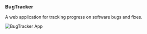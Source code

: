 ### BugTracker
A web application for tracking progress on software bugs and fixes.

![BugTracker App](../Content/img/bugscreenshot.png)


